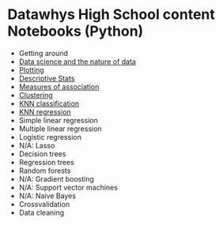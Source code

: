 # Datawhys High School content Notebooks (Python)

-	Getting around 
-	[Data science and the nature of data](Datascience_and_the_Nature_of_Data.ipynb) 
-	[Plotting](Plotting.ipynb) 
-	[Descriptive Stats](Descriptive_Statistics.ipynb)
-	[Measures of association](Measures_of_Association.ipynb) 
-	[Clustering](Clustering.ipynb) 
-	[KNN classification](KNN_Classification.ipynb) 
-	[KNN regression](KNN_Regression.ipynb) 
-	Simple linear regression 
-	Multiple linear regression 
-	Logistic regression 
-	N/A: Lasso 
-	Decision trees 
-	Regression trees 
-	Random forests 
-	N/A: Gradient boosting 
-	N/A: Support vector machines 
-	N/A: Naive Bayes 
-	Crossvalidation   
-	Data cleaning 
